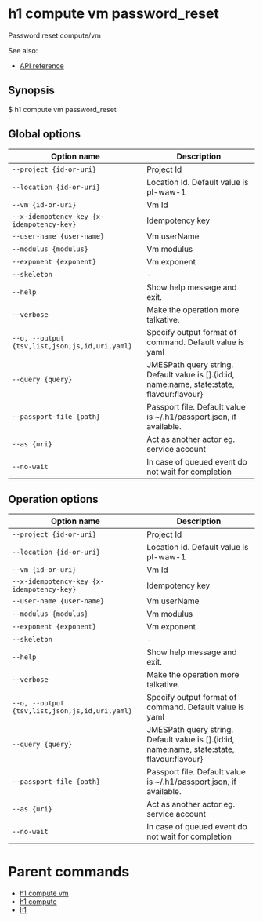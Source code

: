
# h1 compute vm password_reset

Password reset compute/vm

See also:

* [API reference](https://api.hyperone.com/v2/docs#operation/compute_project_vm_password_reset)

## Synopsis

$ h1 compute vm password_reset <options>

## Global options

| Option name                                        | Description                                                                                    |
| -------------------------------------------------- | ---------------------------------------------------------------------------------------------- |
| ```--project {id-or-uri}```                        | Project Id                                                                                     |
| ```--location {id-or-uri}```                       | Location Id. Default value is pl-waw-1                                                         |
| ```--vm {id-or-uri}```                             | Vm Id                                                                                          |
| ```--x-idempotency-key {x-idempotency-key}```      | Idempotency key                                                                                |
| ```--user-name {user-name}```                      | Vm userName                                                                                    |
| ```--modulus {modulus}```                          | Vm modulus                                                                                     |
| ```--exponent {exponent}```                        | Vm exponent                                                                                    |
| ```--skeleton```                                   | -                                                                                              |
| ```--help```                                       | Show help message and exit.                                                                    |
| ```--verbose```                                    | Make the operation more talkative.                                                             |
| ```--o, --output {tsv,list,json,js,id,uri,yaml}``` | Specify output format of command. Default value is yaml                                        |
| ```--query {query}```                              | JMESPath query string. Default value is [].\{id:id, name:name, state:state, flavour:flavour\}  |
| ```--passport-file {path}```                       | Passport file. Default value is ~/.h1/passport.json, if available.                             |
| ```--as {uri}```                                   | Act as another actor eg. service account                                                       |
| ```--no-wait```                                    | In case of queued event do not wait for completion                                             |

## Operation options

| Option name                                        | Description                                                                                    |
| -------------------------------------------------- | ---------------------------------------------------------------------------------------------- |
| ```--project {id-or-uri}```                        | Project Id                                                                                     |
| ```--location {id-or-uri}```                       | Location Id. Default value is pl-waw-1                                                         |
| ```--vm {id-or-uri}```                             | Vm Id                                                                                          |
| ```--x-idempotency-key {x-idempotency-key}```      | Idempotency key                                                                                |
| ```--user-name {user-name}```                      | Vm userName                                                                                    |
| ```--modulus {modulus}```                          | Vm modulus                                                                                     |
| ```--exponent {exponent}```                        | Vm exponent                                                                                    |
| ```--skeleton```                                   | -                                                                                              |
| ```--help```                                       | Show help message and exit.                                                                    |
| ```--verbose```                                    | Make the operation more talkative.                                                             |
| ```--o, --output {tsv,list,json,js,id,uri,yaml}``` | Specify output format of command. Default value is yaml                                        |
| ```--query {query}```                              | JMESPath query string. Default value is [].\{id:id, name:name, state:state, flavour:flavour\}  |
| ```--passport-file {path}```                       | Passport file. Default value is ~/.h1/passport.json, if available.                             |
| ```--as {uri}```                                   | Act as another actor eg. service account                                                       |
| ```--no-wait```                                    | In case of queued event do not wait for completion                                             |

# Parent commands

* [h1 compute vm](./../README.md)
* [h1 compute](./../../README.md)
* [h1](./../../../README.md)
